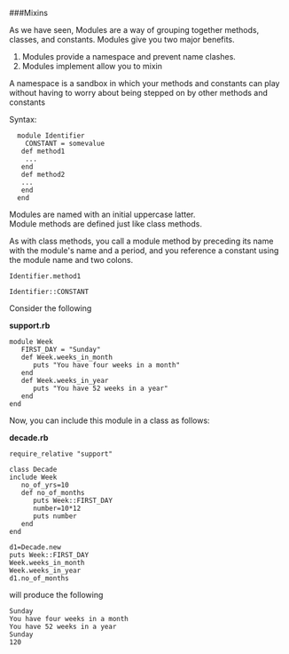###Mixins 
 
 As we have seen, Modules are a way of grouping together methods, classes, and constants.
 Modules give you two major benefits.

 1. Modules provide a namespace and prevent name clashes.
 2. Modules implement allow you to mixin

  A namespace is a sandbox in which your methods and constants can play without having to worry
  about being stepped on by other methods and constants

  Syntax:
  
```
  module Identifier
  	CONSTANT = somevalue
   def method1
   	...
   end
   def method2
   ...
   end
  end
```

  Modules are named with an initial uppercase latter.<br/>
  Module methods are defined just like class methods.

As with class methods, you call a module method by preceding its name with the module's name and a period, and you reference a constant using the module name and two colons.

```
Identifier.method1

Identifier::CONSTANT
```

Consider the following

**support.rb**

```
module Week
   FIRST_DAY = "Sunday"
   def Week.weeks_in_month
      puts "You have four weeks in a month"
   end
   def Week.weeks_in_year
      puts "You have 52 weeks in a year"
   end
end
```

Now, you can include this module in a class as follows:

**decade.rb**

```
require_relative "support"

class Decade
include Week
   no_of_yrs=10
   def no_of_months
      puts Week::FIRST_DAY
      number=10*12
      puts number
   end
end

d1=Decade.new
puts Week::FIRST_DAY
Week.weeks_in_month
Week.weeks_in_year
d1.no_of_months
```

will produce the following

```
Sunday
You have four weeks in a month
You have 52 weeks in a year
Sunday
120
```